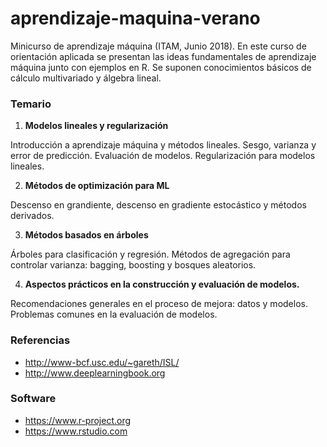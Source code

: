 # aprendizaje-maquina-verano

Minicurso de aprendizaje máquina (ITAM, Junio 2018). En este curso de orientación aplicada
se presentan las ideas fundamentales de aprendizaje máquina junto con ejemplos en R. Se suponen conocimientos
básicos de cálculo multivariado y álgebra lineal.

### Temario

1. **Modelos lineales y regularización**

  Introducción a aprendizaje máquina y métodos lineales. Sesgo, varianza y error de predicción. Evaluación de modelos. Regularización para modelos lineales.

2. **Métodos de optimización para ML**

  Descenso en grandiente, descenso en gradiente estocástico y métodos derivados.

3. **Métodos basados en árboles**

  Árboles para clasificación y regresión. Métodos de agregación para controlar varianza: bagging, boosting y bosques aleatorios.

4. **Aspectos prácticos en la construcción y evaluación de modelos.**

  Recomendaciones generales en el proceso de mejora: datos y modelos. Problemas comunes en la evaluación de modelos.

### Referencias

- http://www-bcf.usc.edu/~gareth/ISL/
- http://www.deeplearningbook.org

### Software

- https://www.r-project.org
- https://www.rstudio.com
